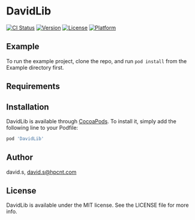 # DavidLib

[![CI Status](https://img.shields.io/travis/david.s/DavidLib.svg?style=flat)](https://travis-ci.org/david.s/DavidLib)
[![Version](https://img.shields.io/cocoapods/v/DavidLib.svg?style=flat)](https://cocoapods.org/pods/DavidLib)
[![License](https://img.shields.io/cocoapods/l/DavidLib.svg?style=flat)](https://cocoapods.org/pods/DavidLib)
[![Platform](https://img.shields.io/cocoapods/p/DavidLib.svg?style=flat)](https://cocoapods.org/pods/DavidLib)

## Example

To run the example project, clone the repo, and run `pod install` from the Example directory first.

## Requirements

## Installation

DavidLib is available through [CocoaPods](https://cocoapods.org). To install
it, simply add the following line to your Podfile:

```ruby
pod 'DavidLib'
```

## Author

david.s, david.s@hpcnt.com

## License

DavidLib is available under the MIT license. See the LICENSE file for more info.
